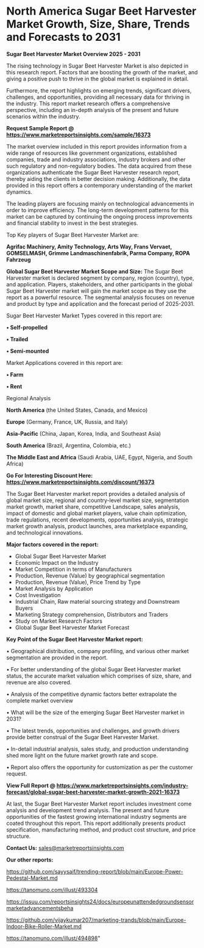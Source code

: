 # North America Sugar Beet Harvester Market Growth, Size, Share, Trends and Forecasts to 2031

<Strong> Sugar Beet Harvester Market Overview 2025 - 2031</strong>

The rising technology in Sugar Beet Harvester Market is also depicted in this research report. Factors that are boosting the growth of the market, and giving a positive push to thrive in the global market is explained in detail.

Furthermore, the report highlights on emerging trends, significant drivers, challenges, and opportunities, providing all necessary data for thriving in the industry. This report market research offers a comprehensive perspective, including an in-depth analysis of the present and future scenarios within the industry.

<strong>Request Sample Report @ <a href=https://www.marketreportsinsights.com/sample/16373>https://www.marketreportsinsights.com/sample/16373</a></strong>

The market overview included in this report provides information from a wide range of resources like government organizations, established companies, trade and industry associations, industry brokers and other such regulatory and non-regulatory bodies. The data acquired from these organizations authenticate the Sugar Beet Harvester research report, thereby aiding the clients in better decision making. Additionally, the data provided in this report offers a contemporary understanding of the market dynamics.

The leading players are focusing mainly on technological advancements in order to improve efficiency. The long-term development patterns for this market can be captured by continuing the ongoing process improvements and financial stability to invest in the best strategies.

Top Key players of Sugar Beet Harvester Market are:

<strong>Agrifac Machinery, Amity Technology, Arts Way, Frans Vervaet, GOMSELMASH, Grimme Landmaschinenfabrik, Parma Company, ROPA Fahrzeug</strong>

<strong><b>Global Sugar Beet Harvester Market Scope and Size:</b></strong>
The Sugar Beet Harvester market is declared segment by company, region (country), type, and application. Players, stakeholders, and other participants in the global Sugar Beet Harvester market will gain the market scope as they use the report as a powerful resource. The segmental analysis focuses on revenue and product by type and application and the forecast period of 2025-2031.

Sugar Beet Harvester Market Types covered in this report are:

<strong>• Self-propelled

• Trailed

• Semi-mounted</strong>

Market Applications covered in this report are:

<strong>• Farm

• Rent</strong> 

Regional Analysis

<strong>North America</strong> (the United States, Canada, and Mexico)

<strong>Europe</strong> (Germany, France, UK, Russia, and Italy)

<strong>Asia-Pacific</strong> (China, Japan, Korea, India, and Southeast Asia)

<strong>South America</strong> (Brazil, Argentina, Colombia, etc.)

<strong>The Middle East and Africa</strong> (Saudi Arabia, UAE, Egypt, Nigeria, and South Africa)

<strong>Go For Interesting Discount Here: <a href=https://www.marketreportsinsights.com/discount/16373>https://www.marketreportsinsights.com/discount/16373</a></strong>

The Sugar Beet Harvester market report provides a detailed analysis of global market size, regional and country-level market size, segmentation market growth, market share, competitive Landscape, sales analysis, impact of domestic and global market players, value chain optimization, trade regulations, recent developments, opportunities analysis, strategic market growth analysis, product launches, area marketplace expanding, and technological innovations.

<strong><b>Major factors covered in the report:</b></strong>
<ul>
  <li>Global Sugar Beet Harvester Market </li>
  <li>Economic Impact on the Industry</li>
  <li>Market Competition in terms of Manufacturers</li>
  <li>Production, Revenue (Value) by geographical segmentation</li>
  <li>Production, Revenue (Value), Price Trend by Type</li>
  <li>Market Analysis by Application</li>
  <li>Cost Investigation</li>
  <li>Industrial Chain, Raw material sourcing strategy and Downstream Buyers</li>
  <li>Marketing Strategy comprehension, Distributors and Traders</li>
  <li>Study on Market Research Factors</li>
  <li>Global Sugar Beet Harvester Market Forecast</li>
</ul>

<strong><b>Key Point of the Sugar Beet Harvester Market report:</b></strong>

• Geographical distribution, company profiling, and various other market segmentation are provided in the report.

• For better understanding of the global Sugar Beet Harvester market status, the accurate market valuation which comprises of size, share, and revenue are also covered.

• Analysis of the competitive dynamic factors better extrapolate the complete market overview

• What will be the size of the emerging Sugar Beet Harvester market in 2031?

• The latest trends, opportunities and challenges, and growth drivers provide better construal of the Sugar Beet Harvester Market.

• In-detail industrial analysis, sales study, and production understanding shed more light on the future market growth rate and scope.

• Report also offers the opportunity for customization as per the customer request.

<strong><b>View Full Report @ <a href=https://www.marketreportsinsights.com/industry-forecast/global-sugar-beet-harvester-market-growth-2021-16373>https://www.marketreportsinsights.com/industry-forecast/global-sugar-beet-harvester-market-growth-2021-16373</a></b></strong>


At last, the Sugar Beet Harvester Market report includes investment come analysis and development trend analysis. The present and future opportunities of the fastest growing international industry segments are coated throughout this report. This report additionally presents product specification, manufacturing method, and product cost structure, and price structure.

<strong>Contact Us:</strong>
sales@marketreportsinsights.com

<strong>Our other reports:</strong>

<a href=https://github.com/sayysaif/trending-report/blob/main/Europe-Power-Pedestal-Market.md>https://github.com/sayysaif/trending-report/blob/main/Europe-Power-Pedestal-Market.md</a>

<a href=https://tanomuno.com/illust/493304>https://tanomuno.com/illust/493304</a>

<a href=https://issuu.com/reportsinsights24/docs/europeunattendedgroundsensormarketadvancementsbeha>https://issuu.com/reportsinsights24/docs/europeunattendedgroundsensormarketadvancementsbeha</a>

<a href=https://github.com/vijaykumar207/marketing-trands/blob/main/Europe-Indoor-Bike-Roller-Market.md>https://github.com/vijaykumar207/marketing-trands/blob/main/Europe-Indoor-Bike-Roller-Market.md</a>

<a href=https://tanomuno.com/illust/494898>https://tanomuno.com/illust/494898</a>"
